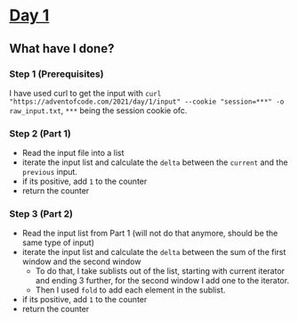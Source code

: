 # [Day 1](https://adventofcode.com/2021/day/1)
## What have I done?
### Step 1 (Prerequisites)
I have used curl to get the input with `curl "https://adventofcode.com/2021/day/1/input" --cookie "session=***" -o raw_input.txt`, `***` being the session cookie ofc.

### Step 2 (Part 1)
- Read the input file into a list
- iterate the input list and calculate the `delta` between the `current` and the `previous` input.
- if its positive, add `1` to the counter
- return the counter

### Step 3 (Part 2)
- Read the input list from Part 1 (will not do that anymore, should be the same type of input)
- iterate the input list and calculate the `delta` between the sum of the first window and the second window
  - To do that, I take sublists out of the list, starting with current iterator and ending 3 further, for the second window I add one to the iterator.
  - Then I used `fold` to add each element in the sublist.
- if its positive, add `1` to the counter
- return the counter
